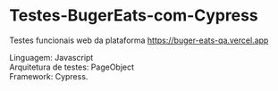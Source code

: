 # Testes-BugerEats-com-Cypress

Testes funcionais web da plataforma https://buger-eats-qa.vercel.app

Linguagem: Javascript <br/>
Arquitetura de testes: PageObject <br/>
Framework: Cypress.

